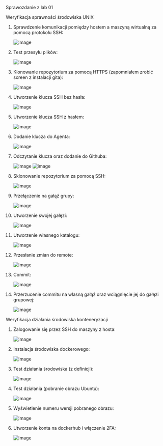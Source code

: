 Sprawozdanie z lab 01

Weryfikacja sprawności środowiska UNIX

1. Sprawdzenie komunikacji pomiędzy hostem a maszyną wirtualną za pomocą protokołu SSH:

	![image](https://user-images.githubusercontent.com/85507826/208318997-b9f85fd5-5fb4-4cb0-89bd-fcc7795fb259.png)

2. Test przesyłu plików:

	![image](https://user-images.githubusercontent.com/85507826/208319007-a7588d93-eb78-444a-ad25-3f8a164bfd84.png)
	
3. Klonowanie repozytorium za pomocą HTTPS (zapomniałem zrobić screen z instalacji gita):

	![image](https://user-images.githubusercontent.com/85507826/208319015-e28ab6cb-7c88-4503-8bd8-af3a1f89be63.png)
	
4. Utworzenie klucza SSH bez hasła:

	![image](https://user-images.githubusercontent.com/85507826/208319022-7ccfd06e-c546-422b-9349-afec00846a41.png)
	
5. Utworzenie klucza SSH z hasłem:

	![image](https://user-images.githubusercontent.com/85507826/208319030-c139c167-3d29-4a78-bb43-81468ce1d46a.png)
	
6. Dodanie klucza do Agenta:

	![image](https://user-images.githubusercontent.com/85507826/208319040-6e3c2ac8-0279-4764-8fbd-9724ed91951a.png)
	
7. Odczytanie klucza oraz dodanie do Githuba:

	![image](https://user-images.githubusercontent.com/85507826/208319052-b50db14e-acc1-40e6-929a-76c1777ec3df.png)
	![image](https://user-images.githubusercontent.com/85507826/208319054-9072a358-fcc4-4129-9ad5-8a64802c2c34.png)
	
8. Sklonowanie repozytorium za pomocą SSH:

	![image](https://user-images.githubusercontent.com/85507826/208319061-4b104be6-fe80-4a7f-9e9f-e0a5fd706189.png)
	
9. Przełączenie na gałąź grupy:

	![image](https://user-images.githubusercontent.com/85507826/208319066-f34350ba-e82d-4ce5-bfae-2c1bbd147078.png)
	
10. Utworzenie swojej gałęzi:

	![image](https://user-images.githubusercontent.com/85507826/208319080-97b27598-72b3-47a4-960a-bc5ffd375e96.png)
	
11. Utworzenie własnego katalogu:

	![image](https://user-images.githubusercontent.com/85507826/208319090-7d5db5a9-11f2-40fb-9c8b-be94c7dd34f8.png)
	
12. Przesłanie zmian do remote:

	![image](https://user-images.githubusercontent.com/85507826/208319100-c447a283-aaca-46cb-a194-a13ed2d2cfb8.png)
	
13. Commit:

	![image](https://user-images.githubusercontent.com/85507826/208319114-f2669379-c5bb-43f8-82df-2174b56ef075.png)
	
14. Przerzucenie commitu na własną gałąź oraz wciągnięcie jej do gałęzi grupowej:

	![image](https://user-images.githubusercontent.com/85507826/208319124-d9747ae1-61c3-4186-8b9e-6d13a053c09f.png)
	
	
Weryfikacja działania środowiska konteneryzacji

1. Zalogowanie się przez SSH do maszyny z hosta:
	
	![image](https://user-images.githubusercontent.com/85507826/208319136-f35117e2-b50e-45b2-89e5-c672560aa599.png)
	
2. Instalacja środowiska dockerowego:

	![image](https://user-images.githubusercontent.com/85507826/208319151-04ec2567-508c-4095-ab59-2c2fcc31152f.png)
	
3. Test działania środowiska (z definicji):

	![image](https://user-images.githubusercontent.com/85507826/208319158-38b30a5b-88d1-4e69-a197-be086d74244e.png)

4. Test działania (pobranie obrazu Ubuntu):

	![image](https://user-images.githubusercontent.com/85507826/208319169-ebb725a4-5598-4f68-bd1b-6f608fbfe241.png)
	
5. Wyświetlenie numeru wersji pobranego obrazu:

	![image](https://user-images.githubusercontent.com/85507826/208319181-65b772dd-9572-43fc-9daa-c0b96188bda8.png)
	
6. Utworzenie konta na dockerhub i włączenie 2FA: 

	![image](https://user-images.githubusercontent.com/85507826/208319195-38cad151-3ca2-46d6-a381-b1691f0cea3a.png)

